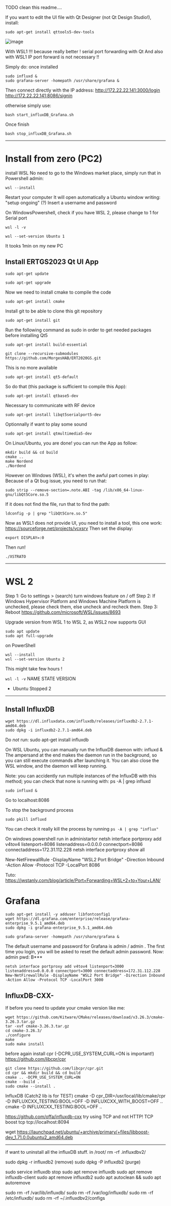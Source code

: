 TODO clean this readme....

If you want to edit the UI file with Qt Designer (not Qt Design Studio!), install:
```console
sudo apt-get install qttools5-dev-tools
```
![image](https://github.com/MorgesHAB/ERT2023GS/assets/28660469/e7324286-9fd2-4640-bcdb-285780499c3a)


With WSL1 !!! because really better ! serial port forwarding with Qt
And also with WSL1 IP port forward is not necessary !!

Simply do: once installed
```
sudo influxd &
sudo grafana-server -homepath /usr/share/grafana &
```

Then connect directly with the IP address:
http://172.22.22.141:3000/login
http://172.22.22.141:8086/signin

otherwise simply use:
```
bash start_influxDB_Grafana.sh
```
Once finish
```
bash stop_influxDB_Grafana.sh
```

___________________________________________
# Install from zero (PC2)
install WSL
No need to go to the Windows market place, simply run that in Powershell admin:
```
wsl --install
```
Restart your computer
It will open automatically a Ubuntu window writing: "setup ongoing" (?)
Insert a username and password

On WindowsPowershell, check if you have WSL 2, please change to 1 for Serial port
```
wsl -l -v
```
```
wsl --set-version Ubuntu 1
```
It tooks 1min on my new PC


## Install ERTGS2023 Qt UI App
```console
sudo apt-get update
```
```console
sudo apt-get upgrade
```
Now we need to install cmake to compile the code
```console
sudo apt-get install cmake
```
Install git to be able to clone this git repository
```console
sudo apt-get install git
```
Run the following command as sudo in order to get needed packages before installing Qt5
```console
sudo apt-get install build-essential
```

```console
git clone --recursive-submodules https://github.com/MorgesHAB/ERT2020GS.git
```

This is no more available 
```console
sudo apt-get install qt5-default
```
So do that (this package is sufficient to compile this App):
```console
sudo apt-get install qtbase5-dev
```
Necessary to communicate with RF device
```console
sudo apt-get install libqt5serialport5-dev
```
Optionnally if want to play some sound
```console
sudo apt-get install qtmultimedia5-dev
```
On Linux/Ubuntu, you are done! 
you can run the App as follow:
```console
mkdir build && cd build
cmake ..
make Nordend
./Nordend
```

However on Windows (WSL), it's when the awful part comes in play:
Because of a Qt bug issue, you need to run that:
```console
sudo strip --remove-section=.note.ABI -tag /lib/x86_64-linux-gnu/libQt5Core.so.5
```
If it does not find the file, run that to find the path:
```console
ldconfig -p | grep "libQt5Core.so.5"
```

Now as WSL1 does not provide UI, you need to install a tool, this one work:
https://sourceforge.net/projects/vcxsrv
Then set the display:
```console
export DISPLAY=:0
```
Then run!
```console
./XSTRATO
```
___________________________________________


# WSL 2

Step 1: Go to settings > (search) turn windows feature on / off
Step 2: If Windows Hypervisor Platform and Windows Machine Platform is unchecked, please check them, else uncheck and recheck them.
Step 3: Reboot
https://github.com/microsoft/WSL/issues/8693

Upgrade version from WSL 1 to WSL 2, as WSL2 now supports GUI
```
sudo apt update
sudo apt full-upgrade
```

on PowerShell
```
wsl --install
wsl --set-version Ubuntu 2
```
This might take few hours !

`wsl -l -v`
NAME      STATE           VERSION
* Ubuntu    Stopped         2


___________________________________________
## Install InfluxDB
```
wget https://dl.influxdata.com/influxdb/releases/influxdb2-2.7.1-amd64.deb
sudo dpkg -i influxdb2-2.7.1-amd64.deb
```
Do *not* run: sudo apt-get install influxdb


On WSL Ubuntu, you can manually run the InfluxDB daemon with:
influxd &
The ampersand at the end makes the daemon run in the background, so you can still execute commands after launching it. You can also close the WSL window, and the daemon will keep running.

Note: you can accidently run multiple instances of the InfluxDB with this method; you can check that none is running with:
ps -A | grep influxd
```
sudo influxd &
```
Go to localhost:8086

To stop the background process
```
sudo pkill influxd
```
You can check it really kill the process by running `ps -A | grep "influx"`

On windows powershell run in administartor
netsh interface portproxy add v4tov4 listenport=8086 listenaddress=0.0.0.0 connectport=8086 connectaddress=172.31.112.228
netsh interface portproxy show all

New-NetFirewallRule -DisplayName "WSL2 Port Bridge" -Direction Inbound -Action Allow -Protocol TCP -LocalPort 8086

Tuto: https://jwstanly.com/blog/article/Port+Forwarding+WSL+2+to+Your+LAN/

# Grafana

```
sudo apt-get install -y adduser libfontconfig1
wget https://dl.grafana.com/enterprise/release/grafana-enterprise_9.5.1_amd64.deb
sudo dpkg -i grafana-enterprise_9.5.1_amd64.deb
```
```
sudo grafana-server -homepath /usr/share/grafana &
```
The default username and password for Grafana is admin / admin . The first time you login, you will be asked to reset the default admin password.
Now: admin pwd: B***
```shell
netsh interface portproxy add v4tov4 listenport=3000 listenaddress=0.0.0.0 connectport=3000 connectaddress=172.31.112.228
New-NetFirewallRule -DisplayName "WSL2 Port Bridge" -Direction Inbound -Action Allow -Protocol TCP -LocalPort 3000
```

## InfluxDB-CXX-

If before you need to update your cmake version like me:
```
wget https://github.com/Kitware/CMake/releases/download/v3.26.3/cmake-3.26.3.tar.gz
tar -xvf cmake-3.26.3.tar.gz
cd cmake-3.26.3/
./configure
make
sudo make install
```
 
before again install cpr (-DCPR_USE_SYSTEM_CURL=ON is important!)
https://github.com/libcpr/cpr
```shell
git clone https://github.com/libcpr/cpr.git
cd cpr && mkdir build && cd build
cmake .. -DCPR_USE_SYSTEM_CURL=ON
cmake --build .
sudo cmake --install .
```

InfluxDB (Catch2 lib is for TEST)
cmake -D cpr_DIR=/usr/local/lib/cmake/cpr -D INFLUXCXX_TESTING:BOOL=OFF -D INFLUXCXX_WITH_BOOST=OFF ..
cmake -D INFLUXCXX_TESTING:BOOL=OFF ..

https://github.com/offa/influxdb-cxx
try using TCP and not HTTP!
TCP	boost	tcp	tcp://localhost:8094


wget https://launchpad.net/ubuntu/+archive/primary/+files/libboost-dev_1.71.0.0ubuntu2_amd64.deb



-------------------
if want to uninstall all the influxDB stuff.
in /root/
rm -rf .influxdbv2/

sudo dpkg -r influxdb2     (remove)
sudo dpkg -P influxdb2     (purge)

sudo service influxdb stop
sudo apt remove influxdb
sudo apt remove influxdb-client
sudo apt remove influxdb2
sudo apt autoclean && sudo apt autoremove

sudo rm -rf /var/lib/influxdb/
sudo rm -rf /var/log/influxdb/
sudo rm -rf /etc/influxdb/
sudo rm -rf ~/.influxdbv2/configs
